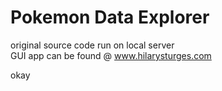 # Pokemon Data Explorer
original source code run on local server<br>
GUI app can be found @ 
www.hilarysturges.com

okay

